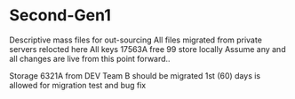 # Second-Gen1
Descriptive mass files for out-sourcing
All files migrated from private servers relocted here
All keys 17563A free 99 store locally
Assume any and all changes are live from this point forward..




Storage 6321A from DEV Team B should be migrated 1st
(60) days is allowed for migration test and bug fix
